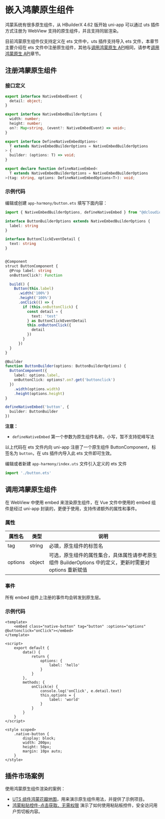 # 嵌入鸿蒙原生组件

鸿蒙系统有很多原生组件，从 HBuilderX 4.62 版开始 uni-app 可以通过 uts 插件方式注册为 WebView 支持的原生组件，并且支持同层渲染。

目前鸿蒙原生组件仅支持定义在 ets 文件中，uts 插件支持导入 ets 文件，本章节主要介绍在 ets 文件中注册原生组件，其他与[调用鸿蒙原生 API](native-api.md)相同，请参考[调用鸿蒙原生 API](native-api.md)章节。

## 注册鸿蒙原生组件

### 接口定义

```typescript
export interface NativeEmbedEvent {
  detail: object;
}

export interface NativeEmbedBuilderOptions {
  width: number;
  height: number;
  on?: Map<string, (event?: NativeEmbedEvent) => void>;
}

export interface DefineNativeEmbedOptions<
  T extends NativeEmbedBuilderOptions = NativeEmbedBuilderOptions
> {
  builder: (options: T) => void;
}

export declare function defineNativeEmbed<
  T extends NativeEmbedBuilderOptions = NativeEmbedBuilderOptions
>(tag: string, options: DefineNativeEmbedOptions<T>): void;
```

### 示例代码

编辑或创建 `app-harmony/button.ets` 填写下面内容：

```ts
import { NativeEmbedBuilderOptions, defineNativeEmbed } from "@dcloudio/uni-app-runtime"

interface ButtonBuilderOptions extends NativeEmbedBuilderOptions {
  label: string
}

interface ButtonClickEventDetail {
  text: string
}


@Component
struct ButtonComponent {
  @Prop label: string
  onButtonClick?: Function

  build() {
    Button(this.label)
      .width('100%')
      .height('100%')
      .onClick(() => {
        if (this.onButtonClick) {
          const detail = {
            text: 'test'
          } as ButtonClickEventDetail
          this.onButtonClick({
            detail
          })
        }
      })
  }
}

@Builder
function ButtonBuilder(options: ButtonBuilderOptions) {
  ButtonComponent({
    label: options.label,
    onButtonClick: options?.on?.get('buttonclick')
  })
    .width(options.width)
    .height(options.height)
}

defineNativeEmbed('button', {
  builder: ButtonBuilder
})
```

**注意：**

- `defineNativeEmbed` 第一个参数为原生组件名称，小写，暂不支持驼峰写法

以上代码在 ets 文件内向 uni-app 注册了一个原生组件 ButtonComponent，标签名为 `button`，在 uts 插件内导入此 ets 文件即可生效。

编辑或者新建 `app-harmony/index.uts` 文件引入定义的 ets 文件

```ts
import './button.ets'
```

## 调用鸿蒙原生组件

在 WebView 中使用 embed 来渲染原生组件，在 Vue 文件中使用的 embed 组件是经过 uni-app 封装的，更便于使用，支持传递额外的属性和事件。

### 属性

| 属性名  | 类型   | 说明                                                   |
| ------- | ------ | ------------------------------------------------------ |
| tag     | string | 必填，原生组件的标签名                                 |
| options | object | 可选，原生组件的属性集合，具体属性请参考原生组件 BuilderOptions 中的定义，更新时需要对 options 重新赋值|

### 事件

所有 embed 组件上注册的事件均会转发到原生层。

### 示例代码

```vue
<template>
    <embed class="native-button" tag="button" :options="options" @buttonclick="onClick"></embed>
</template>

<script>
    export default {
        data() {
            return {
                options: {
                    label: 'hello'
                }
            }
        },
        methods: {
            onClick(e) {
                console.log('onClick', e.detail.text)
                this.options = {
                    label: 'world'
                }
            }
        }
    }
</script>

<style scoped>
    .native-button {
        display: block;
        width: 200px;
        height: 50px;
        margin: 10px auto;
    }
</style>
```

## 插件市场案例

使用鸿蒙原生组件渲染的案例：

- [UTS 组件鸿蒙花瓣地图](https://ext.dcloud.net.cn/plugin?id=23082)，用来演示原生组件用法，并提供了示例项目。
- [鸿蒙粘贴控件-点击获取、无需权限](https://ext.dcloud.net.cn/plugin?id=24925) 演示了如何使用粘贴板控件，安全访问用户剪切板内容。
